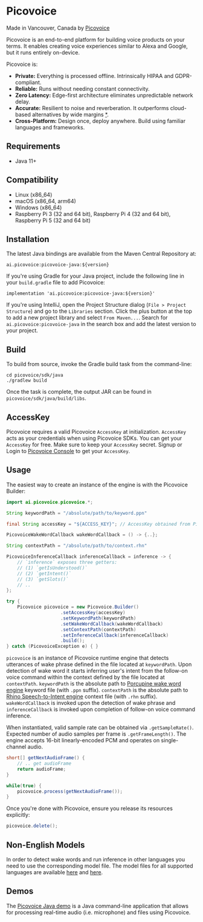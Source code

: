 # Picovoice

Made in Vancouver, Canada by [Picovoice](https://picovoice.ai)

Picovoice is an end-to-end platform for building voice products on your terms. It enables creating voice experiences similar to Alexa and Google, but it runs entirely on-device.

Picovoice is:

- **Private:** Everything is processed offline. Intrinsically HIPAA and GDPR-compliant.
- **Reliable:** Runs without needing constant connectivity.
- **Zero Latency:** Edge-first architecture eliminates unpredictable network delay.
- **Accurate:** Resilient to noise and reverberation. It outperforms cloud-based alternatives by wide margins
  [\*](https://github.com/Picovoice/speech-to-intent-benchmark#results).
- **Cross-Platform:** Design once, deploy anywhere. Build using familiar languages and frameworks.

## Requirements

- Java 11+

## Compatibility

- Linux (x86_64)
- macOS (x86_64, arm64)
- Windows (x86_64)
- Raspberry Pi 3 (32 and 64 bit), Raspberry Pi 4 (32 and 64 bit), Raspberry Pi 5 (32 and 64 bit)

## Installation

The latest Java bindings are available from the Maven Central Repository at:

```console
ai.picovoice:picovoice-java:${version}
```

If you're using Gradle for your Java project, include the following line in your `build.gradle` file to add Picovoice:
```console
implementation 'ai.picovoice:picovoice-java:${version}'
```

If you're using IntelliJ, open the Project Structure dialog (`File > Project Structure`) and go to the `Libraries` section.
Click the plus button at the top to add a new project library and select `From Maven...`. Search for `ai.picovoice:picovoice-java`
in the search box and add the latest version to your project.

## Build

To build from source, invoke the Gradle build task from the command-line:
```console
cd picovoice/sdk/java
./gradlew build
```

Once the task is complete, the output JAR can be found in `picovoice/sdk/java/build/libs`.

## AccessKey

Picovoice requires a valid Picovoice `AccessKey` at initialization. `AccessKey` acts as your credentials when using Picovoice SDKs.
You can get your `AccessKey` for free. Make sure to keep your `AccessKey` secret.
Signup or Login to [Picovoice Console](https://console.picovoice.ai/) to get your `AccessKey`.

## Usage

The easiest way to create an instance of the engine is with the Picovoice Builder:

```java
import ai.picovoice.picovoice.*;

String keywordPath = "/absolute/path/to/keyword.ppn"

final String accessKey = "${ACCESS_KEY}"; // AccessKey obtained from Picovoice Console (https://console.picovoice.ai/)

PicovoiceWakeWordCallback wakeWordCallback = () -> {..};

String contextPath = "/absolute/path/to/context.rhn"

PicovoiceInferenceCallback inferenceCallback = inference -> {
    // `inference` exposes three getters:
    // (1) `getIsUnderstood()`
    // (2) `getIntent()`
    // (3) `getSlots()`
    // ..
};

try {
    Picovoice picovoice = new Picovoice.Builder()
                    .setAccessKey(accessKey)
                    .setKeywordPath(keywordPath)
                    .setWakeWordCallback(wakeWordCallback)
                    .setContextPath(contextPath)
                    .setInferenceCallback(inferenceCallback)
                    .build();
} catch (PicovoiceException e) { }
```

`picovoice` is an instance of Picovoice runtime engine that detects utterances of wake phrase defined in the file located at
`keywordPath`. Upon detection of wake word it starts inferring user's intent from the follow-on voice command within
the context defined by the file located at `contextPath`. `keywordPath` is the absolute path to
[Porcupine wake word engine](https://github.com/Picovoice/porcupine) keyword file (with `.ppn` suffix).
`contextPath` is the absolute path to [Rhino Speech-to-Intent engine](https://github.com/Picovoice/rhino) context file
(with `.rhn` suffix). `wakeWordCallback` is invoked upon the detection of wake phrase and `inferenceCallback` is
invoked upon completion of follow-on voice command inference.

When instantiated, valid sample rate can be obtained via `.getSampleRate()`. Expected number of audio samples per
frame is `.getFrameLength()`. The engine accepts 16-bit linearly-encoded PCM and operates on single-channel audio.

```java
short[] getNextAudioFrame() {
    // .. get audioFrame
    return audioFrame;
}

while(true) {
    picovoice.process(getNextAudioFrame());
}
```

Once you're done with Picovoice, ensure you release its resources explicitly:

```java
picovoice.delete();
```

## Non-English Models

In order to detect wake words and run inference in other languages you need to use the corresponding model file. The model files for all supported languages are available [here](https://github.com/Picovoice/porcupine/tree/master/lib/common) and [here](https://github.com/Picovoice/rhino/tree/master/lib/common).

## Demos

The [Picovoice Java demo](../../demo/java) is a Java command-line application that allows for
processing real-time audio (i.e. microphone) and files using Picovoice.
